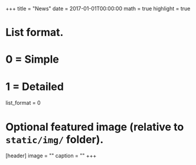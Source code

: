 +++
title = "News"
date = 2017-01-01T00:00:00
math = true
highlight = true

# List format.
#   0 = Simple
#   1 = Detailed
list_format = 0

# Optional featured image (relative to `static/img/` folder).
[header]
image = ""
caption = ""
+++
